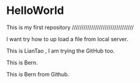 # HelloWorld
This is my first repository
////////////////////////////////

I want try how to up load a file from local server.

This is LianTao , I am trying the GitHub too.

This is Bern.

This is Bern from Github. 
